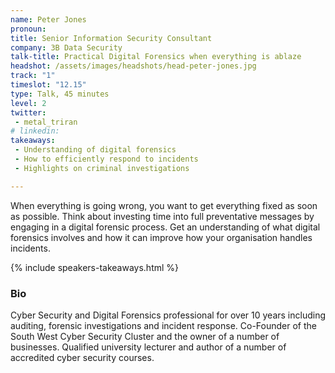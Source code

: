 ```yaml
---
name: Peter Jones
pronoun:
title: Senior Information Security Consultant 
company: 3B Data Security
talk-title: Practical Digital Forensics when everything is ablaze
headshot: /assets/images/headshots/head-peter-jones.jpg
track: "1"
timeslot: "12.15"
type: Talk, 45 minutes
level: 2
twitter:
 - metal_triran 
# linkedin: 
takeaways:
 - Understanding of digital forensics
 - How to efficiently respond to incidents
 - Highlights on criminal investigations

---
```

When everything is going wrong, you want to get everything fixed as soon as possible. Think about investing time into full preventative messages by engaging in a digital forensic process. Get an understanding of what digital forensics involves and how it can improve how your organisation handles incidents. 

{% include speakers-takeaways.html %}

<h3>Bio</h3>
Cyber Security and Digital Forensics professional for over 10 years including auditing, forensic investigations and incident response. Co-Founder of the South West Cyber Security Cluster and the owner of a number of businesses. Qualified university lecturer and author of a number of accredited cyber security courses. 
